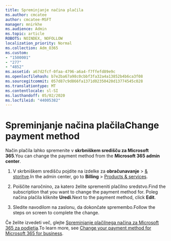 ```yaml
---
title: Spreminjanje načina plačila
ms.author: cmcatee
author: cmcatee-MSFT
manager: mnirkhe
ms.audience: Admin
ms.topic: article
ROBOTS: NOINDEX, NOFOLLOW
localization_priority: Normal
ms.collection: Adm_O365
ms.custom:
- "1500001"
- "277"
- "4852"
ms.assetid: a67d2fcf-0faa-4796-a6a4-f7ffefd89e9c
ms.openlocfilehash: b7e2ba67a98c0cbbf3fa32a4a13852b4b6ca3f08
ms.sourcegitcommit: 057d87c9d866fa1371d02350420d13774545c028
ms.translationtype: MT
ms.contentlocale: sl-SI
ms.lasthandoff: 05/02/2020
ms.locfileid: "44005382"
---
```

# <a name="change-payment-method"></a><span data-ttu-id="29ca9-102">Spreminjanje načina plačila</span><span class="sxs-lookup"><span data-stu-id="29ca9-102">Change payment method</span></span>

<span data-ttu-id="29ca9-103">Način plačila lahko spremenite v **skrbniškem središču za Microsoft 365**.</span><span class="sxs-lookup"><span data-stu-id="29ca9-103">You can change the payment method from the **Microsoft 365 admin center**.</span></span>
  
1. <span data-ttu-id="29ca9-104">V skrbniškem središču pojdite na izdelke za **obračunavanje** \> [& storitve](https://go.microsoft.com/fwlink/p/?linkid=842054).</span><span class="sxs-lookup"><span data-stu-id="29ca9-104">In the admin center, go to **Billing** \> [Products & services](https://go.microsoft.com/fwlink/p/?linkid=842054).</span></span>

2. <span data-ttu-id="29ca9-105">Poiščite naročnino, za katero želite spremeniti plačilno sredstvo.</span><span class="sxs-lookup"><span data-stu-id="29ca9-105">Find the subscription that you want to change the payment method for.</span></span> <span data-ttu-id="29ca9-106">Poleg načina plačila kliknite **Uredi**.</span><span class="sxs-lookup"><span data-stu-id="29ca9-106">Next to the payment method, click **Edit**.</span></span>

3. <span data-ttu-id="29ca9-107">Sledite navodilom na zaslonu, da dokončate spremembo.</span><span class="sxs-lookup"><span data-stu-id="29ca9-107">Follow the steps on screen to complete the change.</span></span>

<span data-ttu-id="29ca9-108">Če želite izvedeti več, glejte [Spreminjanje plačilnega načina za Microsoft 365 za podjetja](https://docs.microsoft.com/office365/admin/subscriptions-and-billing/change-payment-method).</span><span class="sxs-lookup"><span data-stu-id="29ca9-108">To learn more, see [Change your payment method for Microsoft 365 for business](https://docs.microsoft.com/office365/admin/subscriptions-and-billing/change-payment-method).</span></span>
